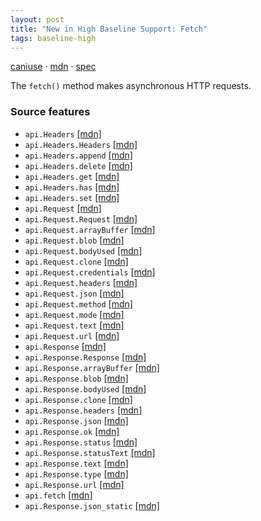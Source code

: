 ```yaml
---
layout: post
title: "New in High Baseline Support: Fetch"
tags: baseline-high
---
```


[caniuse](https://caniuse.com/?search=fetch) · [mdn](https://developer.mozilla.org/en-US/search?q=Fetch) · [spec](https://fetch.spec.whatwg.org/)

The `fetch()` method makes asynchronous HTTP requests.

### Source features

- ``api.Headers`` [[mdn]](https://developer.mozilla.org/en-US/search?q=api.Headers)
- ``api.Headers.Headers`` [[mdn]](https://developer.mozilla.org/en-US/search?q=api.Headers.Headers)
- ``api.Headers.append`` [[mdn]](https://developer.mozilla.org/en-US/search?q=api.Headers.append)
- ``api.Headers.delete`` [[mdn]](https://developer.mozilla.org/en-US/search?q=api.Headers.delete)
- ``api.Headers.get`` [[mdn]](https://developer.mozilla.org/en-US/search?q=api.Headers.get)
- ``api.Headers.has`` [[mdn]](https://developer.mozilla.org/en-US/search?q=api.Headers.has)
- ``api.Headers.set`` [[mdn]](https://developer.mozilla.org/en-US/search?q=api.Headers.set)
- ``api.Request`` [[mdn]](https://developer.mozilla.org/en-US/search?q=api.Request)
- ``api.Request.Request`` [[mdn]](https://developer.mozilla.org/en-US/search?q=api.Request.Request)
- ``api.Request.arrayBuffer`` [[mdn]](https://developer.mozilla.org/en-US/search?q=api.Request.arrayBuffer)
- ``api.Request.blob`` [[mdn]](https://developer.mozilla.org/en-US/search?q=api.Request.blob)
- ``api.Request.bodyUsed`` [[mdn]](https://developer.mozilla.org/en-US/search?q=api.Request.bodyUsed)
- ``api.Request.clone`` [[mdn]](https://developer.mozilla.org/en-US/search?q=api.Request.clone)
- ``api.Request.credentials`` [[mdn]](https://developer.mozilla.org/en-US/search?q=api.Request.credentials)
- ``api.Request.headers`` [[mdn]](https://developer.mozilla.org/en-US/search?q=api.Request.headers)
- ``api.Request.json`` [[mdn]](https://developer.mozilla.org/en-US/search?q=api.Request.json)
- ``api.Request.method`` [[mdn]](https://developer.mozilla.org/en-US/search?q=api.Request.method)
- ``api.Request.mode`` [[mdn]](https://developer.mozilla.org/en-US/search?q=api.Request.mode)
- ``api.Request.text`` [[mdn]](https://developer.mozilla.org/en-US/search?q=api.Request.text)
- ``api.Request.url`` [[mdn]](https://developer.mozilla.org/en-US/search?q=api.Request.url)
- ``api.Response`` [[mdn]](https://developer.mozilla.org/en-US/search?q=api.Response)
- ``api.Response.Response`` [[mdn]](https://developer.mozilla.org/en-US/search?q=api.Response.Response)
- ``api.Response.arrayBuffer`` [[mdn]](https://developer.mozilla.org/en-US/search?q=api.Response.arrayBuffer)
- ``api.Response.blob`` [[mdn]](https://developer.mozilla.org/en-US/search?q=api.Response.blob)
- ``api.Response.bodyUsed`` [[mdn]](https://developer.mozilla.org/en-US/search?q=api.Response.bodyUsed)
- ``api.Response.clone`` [[mdn]](https://developer.mozilla.org/en-US/search?q=api.Response.clone)
- ``api.Response.headers`` [[mdn]](https://developer.mozilla.org/en-US/search?q=api.Response.headers)
- ``api.Response.json`` [[mdn]](https://developer.mozilla.org/en-US/search?q=api.Response.json)
- ``api.Response.ok`` [[mdn]](https://developer.mozilla.org/en-US/search?q=api.Response.ok)
- ``api.Response.status`` [[mdn]](https://developer.mozilla.org/en-US/search?q=api.Response.status)
- ``api.Response.statusText`` [[mdn]](https://developer.mozilla.org/en-US/search?q=api.Response.statusText)
- ``api.Response.text`` [[mdn]](https://developer.mozilla.org/en-US/search?q=api.Response.text)
- ``api.Response.type`` [[mdn]](https://developer.mozilla.org/en-US/search?q=api.Response.type)
- ``api.Response.url`` [[mdn]](https://developer.mozilla.org/en-US/search?q=api.Response.url)
- ``api.fetch`` [[mdn]](https://developer.mozilla.org/en-US/search?q=api.fetch)
- ``api.Response.json_static`` [[mdn]](https://developer.mozilla.org/en-US/search?q=api.Response.json_static)
